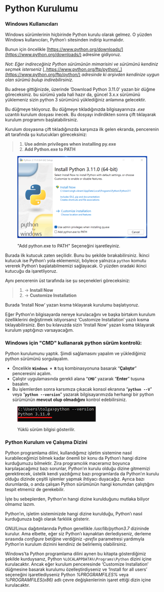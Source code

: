 # Python Kurulumu

### Windows Kullanıcıları

Windows sürümlerinin hiçbirinde Python kurulu olarak gelmez. O yüzden Windows kullanıcıları, Python’ı sitesinden indirip kurmalıdır.

Bunun için öncelikle [https://www.python.org/downloads/](https://www.python.org/downloads/) adresine gidiyoruz.

_Not: Eğer indireceğiniz Python sürümünün mimarisini ve sürümünü kendiniz seçmek isterseniz_ [_https://www.python.org/ftp/python/_](https://www.python.org/ftp/python/) _adresinde ki arşivden kendinize uygun olan sürümü bulup indirebilirsiniz._

Bu adrese gittiğinizde, üzerinde ‘Download Python 3.11.0’ yazan bir düğme göreceksiniz. bu sürümü yada hali hazır da, güncel 3.x.x sürümünü yüklemeniz sizin python 3 sürümünü yüklediğiniz anlamına gelecektir.

Bu düğmeye tıklıyoruz. Bu düğmeye tıkladığınızda bilgisayarınıza _.exe_ uzantılı kurulum dosyası inecek. Bu dosyayı indirdikten sonra çift tıklayarak kurulum programını başlatabilirsiniz.

Kurulum dosyasına çift tıkladığınızda karşınıza ilk gelen ekranda, pencerenin alt tarafında şu kutucukları göreceksiniz:

> 1. **Use admin privileges when installing py.exe**
> 2. **Add Python.exe to PATH**

<figure><img src="../.gitbook/assets/python3-11-kurulum.png" alt=""><figcaption><p>"Add python.exe to PATH" Seçeneğini işaretleyiniz.</p></figcaption></figure>

Burada ilk kutucuk zaten seçilidir. Bunu bu şekilde bırakabilirsiniz. İkinci kutucuk ise Python’ı yola eklememizi, böylece yalnızca `python` komutu vererek Python’ı başlatabilmemizi sağlayacak. O yüzden oradaki ikinci kutucuğu da işaretliyoruz.

Aynı pencerenin üst tarafında ise şu seçenekleri göreceksiniz:

> 1. \-> **Install Now**
> 2. \-> **Customize Installation**

Burada ‘Install Now’ yazan kısma tıklayarak kurulumu başlatıyoruz.

Eğer Python’ın bilgisayarda nereye kurulacağını ve başka birtakım kurulum özelliklerini değiştirmek istiyorsanız ‘Customize Installation’ yazılı kısma tıklayabilirsiniz. Ben bu kılavuzda sizin ‘Install Now’ yazan kısma tıklayarak kurulum yaptığınızı varsayacağım.



### Windows için "CMD" kullanarak python sürüm kontrolü:

Python kurulumunu yaptık. Şimdi sağlamasını yapalım ve yüklediğimiz python sürümünü sorgulayalım.&#x20;

* Öncelikle **`Windows + R`** tuş kombinasyonuna basarak “**Çalıştır**” penceresini açalım.
* Çalıştır uygulamasında gerekli alana “**`CMD`**” yazarak “**Enter**” tuşuna basalım.
* Bu işlemlerden sonra karsımıza çıkacak konsol ekranına “**`python --V`**” veya “**`python --version`**” yazarak bilgisayarımızda herhangi bir python sürümünün **mevcut olup olmadığını** kontrol edebilirsiniz.

<figure><img src="../.gitbook/assets/Ekran görüntüsü 2022-11-26 020628.png" alt=""><figcaption><p>Yüklü sürüm bilgisi gösterilir.</p></figcaption></figure>

### Python Kurulum ve Çalışma Dizini

Python programlama dilini, kullandığımız işletim sistemine nasıl kurabileceğimizi bilmek kadar önemli bir konu da Python’ı hangi dizine kurduğumuzu bilmektir. Zira programcılık maceramız boyunca karşılaşacağımız bazı sorunlar, Python’ın kurulu olduğu dizine gitmemizi gerektirecek, üstelik kendi yazdığımız bazı programlarda da Python’ın kurulu olduğu dizinde çeşitli işlemler yapmak ihtiyacı duyacağız. Ayrıca bazı durumlarda, o anda çalışan Python sürümünün hangi konumdan çalıştığını tespit etmemiz de gerekebilir.

İşte bu sebeplerden, Python’ın hangi dizine kurulduğunu mutlaka biliyor olmamız lazım.

Python’ın, işletim sisteminizde hangi dizine kurulduğu, Python’ı nasıl kurduğunuza bağlı olarak farklılık gösterir.

GNU/Linux dağıtımlarında Python genellikle _/usr/lib/python3.7_ dizininde kurulur. Ama elbette, eğer siz Python’ı kaynaktan derlediyseniz, derleme sırasında _configure_ betiğine verdiğiniz _–prefix_ parametresi yardımıyla Python’ın kurulum dizinini kendiniz de belirlemiş olabilirsiniz.

Windows’ta Python programlama dilini aynen bu kitapta gösterdiğimiz şekilde kurduysanız, Python `%LOCALAPPDATA%\Programs\Python` dizini içine kurulacaktır. Ancak eğer kurulum penceresinde ‘Customize Installation’ düğmesine basarak kurulumu özelleştirdiyseniz ve ‘Install for all users’ seçeneğini işaretlediyseniz Python _%PROGRAMFILES%_ veya _%PROGRAMFILES(x86)_ adlı çevre değişkenlerinin işaret ettiği dizin içine kurulacaktır.
